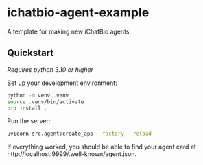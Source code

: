 # ichatbio-agent-example

A template for making new iChatBio agents.

## Quickstart

*Requires python 3.10 or higher*

Set up your development environment:

```bash
python -m venv .venv
source .venv/bin/activate
pip install .
```

Run the server:

```bash
uvicorn src.agent:create_app --factory --reload
```

If everything worked, you should be able to find your agent card at http://localhost:9999/.well-known/agent.json.
